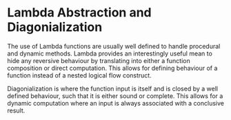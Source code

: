# Lambda Abstraction and Diagonialization

The use of Lambda functions are usually well defined to handle procedural and
dynamic methods. Lambda provides an interestingly useful mean to hide any 
reversive behaviour by translating into either a function composition or direct
computation. This allows for defining behaviour of a function instead of a nested
logical flow construct.

Diagonialization is where the function input is itself and is closed by a well
defined behaviour, such that it is either sound or complete. This allows for
a dynamic computation where an input is always associated with a conclusive 
result.
